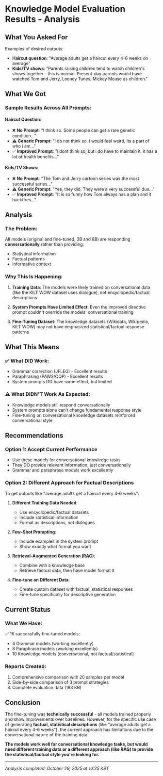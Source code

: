 # Knowledge Model Evaluation Results - Analysis

## What You Asked For

Examples of desired outputs:
- **Haircut question**: "Average adults get a haircut every 4-6 weeks on average"
- **Kids/TV shows**: "Parents raising children tend to watch children's shows together - this is normal. Present-day parents would have watched Tom and Jerry, Looney Tunes, Mickey Mouse as children."

## What We Got

### Sample Results Across All Prompts:

#### Haircut Question:
- ❌ **No Prompt**: "I think so. Some people can get a rare genetic condition..."
- ⚠️ **Generic Prompt**: "i do not think so, i would feel weird, its a part of who i am..."
- ✅ **Improved Prompt**: "i dont think so, but i do have to maintain it, it has a lot of health benefits..."

#### Kids/TV Shows:
- ❌ **No Prompt**: "The Tom and Jerry cartoon series was the most successful series..."
- ⚠️ **Generic Prompt**: "Yes, they did. They were a very successful duo..."
- ✅ **Improved Prompt**: "It is so funny how Tom always has a plan and it backfires..."

## Analysis

### The Problem:
All models (original and fine-tuned, 3B and 8B) are responding **conversationally** rather than providing:
- Statistical information
- Factual patterns
- Informative context

### Why This Is Happening:

1. **Training Data**: The models were likely trained on conversational data (like the KILT WOW dataset uses dialogue), not encyclopedic/factual descriptions

2. **System Prompts Have Limited Effect**: Even the improved directive prompt couldn't override the models' conversational training

3. **Fine-Tuning Dataset**: The knowledge datasets (Wikidata, Wikipedia, KILT WOW) may not have emphasized statistical/factual response patterns

## What This Means

### ✅ What DID Work:
- Grammar correction (JFLEG) - Excellent results
- Paraphrasing (PAWS/QQP) - Excellent results
- System prompts DO have some effect, but limited

### ⚠️ What DIDN'T Work As Expected:
- Knowledge models still respond conversationally
- System prompts alone can't change fundamental response style
- Fine-tuning on conversational knowledge datasets reinforced conversational style

## Recommendations

### Option 1: Accept Current Performance
- Use these models for conversational knowledge tasks
- They DO provide relevant information, just conversationally
- Grammar and paraphrase models work excellently

### Option 2: Different Approach for Factual Descriptions
To get outputs like "average adults get a haircut every 4-6 weeks":

1. **Different Training Data Needed**:
   - Use encyclopedic/factual datasets
   - Include statistical information
   - Format as descriptions, not dialogues

2. **Few-Shot Prompting**:
   - Include examples in the system prompt
   - Show exactly what format you want

3. **Retrieval-Augmented Generation (RAG)**:
   - Combine with a knowledge base
   - Retrieve factual data, then have model format it

4. **Fine-tune on Different Data**:
   - Create custom dataset with factual, statistical responses
   - Fine-tune specifically for descriptive generation

## Current Status

### What We Have:
✅ 16 successfully fine-tuned models:
- 4 Grammar models (working excellently)
- 8 Paraphrase models (working excellently)
- 10 Knowledge models (conversational, not factual/statistical)

### Reports Created:
1. Comprehensive comparison with 20 samples per model
2. Side-by-side comparison of 3 prompt strategies
3. Complete evaluation data (183 KB)

## Conclusion

The fine-tuning was **technically successful** - all models trained properly and show improvements over baselines. However, for the specific use case of generating **factual, statistical descriptions** (like "average adults get a haircut every 4-6 weeks"), the current approach has limitations due to the conversational nature of the training data.

**The models work well for conversational knowledge tasks, but would need different training data or a different approach (like RAG) to provide the statistical/factual style you're looking for.**

---

*Analysis completed: October 29, 2025 at 10:25 KST*

